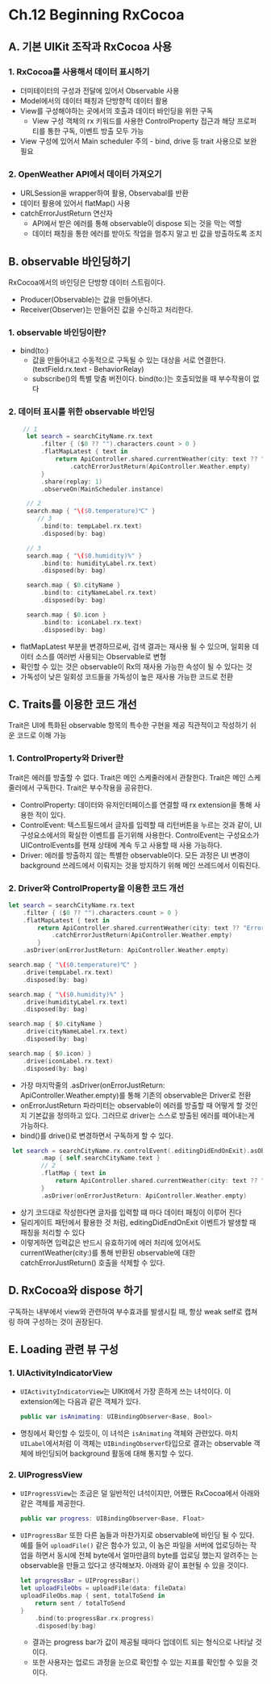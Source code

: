 # Ch.12 Beginning RxCocoa

## A. 기본 UIKit 조작과 RxCocoa 사용
### 1.  RxCocoa를 사용해서 데이터 표시하기

+ 더미테이터의 구성과 전달에 있어서 Observable 사용
+ Model에서의 데이터 패칭과 단방향적 데이터 활용
+ View를 구성해야하는 곳에서의 호출과 데이터 바인딩을 위한 구독
  + View 구성 객체의 rx 키워드를 사용한 ControlProperty 접근과 해당 프로퍼티를 통한 구독, 이벤트 방출 모두 가능
+ View 구성에 있어서 Main scheduler 주의 - bind, drive 등 trait 사용으로 보완 필요


### 2. OpenWeather API에서 데이터 가져오기

+ URLSession을 wrapper하여 활용, Observabal<Data>를 반환
+ 데이터 활용에 있어서 flatMap() 사용
+ catchErrorJustReturn 연산자
  +  API에서 받은 에러를 통해 observable이 dispose 되는 것을 막는 역할
  + 데이터 패칭을 통한 에러를 받아도 작업을 멈추지 말고 빈 값을 방출하도록 조치

## B. observable 바인딩하기
RxCocoa에서의 바인딩은 단방향 데이터 스트림이다.
  + Producer(Observable)는 값을 만들어낸다.
  + Receiver(Observer)는 만들어진 값을 수신하고 처리한다.

### 1. observable 바인딩이란?
+ bind(to:)
  + 값을 만들어내고 수동적으로 구독될 수 있는 대상을 서로 연결한다. (textField.rx.text - BehaviorRelay<String>)
  + subscribe()의 특별 맞춤 버전이다. bind(to:)는 호출되었을 때 부수작용이 없다

### 2. 데이터 표시를 위한 observable 바인딩

```swift
 	// 1
     let search = searchCityName.rx.text
         .filter { ($0 ?? "").characters.count > 0 }
         .flatMapLatest { text in
             return ApiController.shared.currentWeather(city: text ?? "Error")
                 .catchErrorJustReturn(ApiController.Weather.empty)
         }
         .share(replay: 1)
         .observeOn(MainScheduler.instance)

     // 2
     search.map { "\($0.temperature)℃" }
     	// 3
         .bind(to: tempLabel.rx.text)
         .disposed(by: bag)

     // 3
     search.map { "\($0.humidity)%" }
         .bind(to: humidityLabel.rx.text)
         .disposed(by: bag)

     search.map { $0.cityName }
         .bind(to: cityNameLabel.rx.text)
         .disposed(by: bag)

     search.map { $0.icon }
         .bind(to: iconLabel.rx.text)
         .disposed(by: bag)
 ```

+ flatMapLatest 부분을 변경하므로써, 검색 결과는 재사용 될 수 있으며, 일회용 데이터 소스를 여러번 사용되는 Observable로 변형
+ 확인할 수 있는 것은 observable이 Rx의 재사용 가능한 속성이 될 수 있다는 것
+ 가독성이 낮은 일회성 코드들을 가독성이 높은 재사용 가능한 코드로 전환

## C. Traits를 이용한 코드 개선

Trait은 UI에 특화된 observable 항목의 특수한 구현을 제공
직관적이고 작성하기 쉬운 코드로 이해 가능

### 1. ControlProperty와 Driver란
Trait은 에러를 방출할 수 없다.
Trait은 메인 스케줄러에서 관찰한다.
Trait은 메인 스케줄러에서 구독한다.
Trait은 부수작용을 공유한다.

+ ControlProperty: 데이터와 유저인터페이스를 연결할 때 rx extension을 통해 사용한 적이 있다.
+ ControlEvent: 텍스트필드에서 글자를 입력할 때 리턴버튼을 누르는 것과 같이, UI구성요소에서의 확실한 이벤트를 듣기위해 사용한다. ControlEvent는 구성요소가 UIControlEvents를 현재 상태에 계속 두고 사용할 때 사용 가능하다.
+ Driver: 에러를 방출하지 않는 특별한 observable이다. 모든 과정은 UI 변경이 background 쓰레드에서 이뤄지는 것을 방지하기 위해 메인 쓰레드에서 이뤄진다.

### 2. Driver와 ControlProperty을 이용한 코드 개선

```swift
let search = searchCityName.rx.text
 	.filter { ($0 ?? "").characters.count > 0 }
 	.flatMapLatest { text in
 		return ApiController.shared.currentWeather(city: text ?? "Error")
 			.catchErrorJustReturn(ApiController.Weather.empty)
 		}
 	.asDriver(onErrorJustReturn: ApiController.Weather.empty)

search.map { "\($0.temperature)℃" }
    .drive(tempLabel.rx.text)
    .disposed(by: bag)

search.map { "\($0.humidity)%" }
    .drive(humidityLabel.rx.text)
    .disposed(by: bag)

search.map { $0.cityName }
    .drive(cityNameLabel.rx.text)
    .disposed(by: bag)

search.map { $0.icon) }
    .drive(iconLabel.rx.text)
    .disposed(by: bag)
```

+ 가장 마지막줄의 .asDriver(onErrorJustReturn: ApiController.Weather.empty)를 통해 기존의 observable은 Driver로 전환
+ onErrorJustReturn 파라미터는 observable이 에러를 방출할 때 어떻게 할 것인지 기본값을 정의하고 있다. 그러므로 driver는 스스로 방출된 에러를 떼어내는게 가능하다.
+ bind()를 drive()로 변경하면서 구독하게 할 수 있다.

```swift
 let search = searchCityName.rx.controlEvent(.editingDidEndOnExit).asObservable()
         .map { self.searchCityName.text }
         // 2
         .flatMap { text in
             return ApiController.shared.currentWeather(city: text ?? "Error")
         }
         .asDriver(onErrorJustReturn: ApiController.Weather.empty)
```

+ 상기 코드대로 작성한다면 글자를 입력할 떄 마다 데이터 패칭이 이루어 진다
+ 딜리게이트 패턴에서 활용한 것 처럼, editingDidEndOnExit 이벤트가 발생할 때 패칭을 처리할 수 있다
+ 이렇게하면 입력값은 반드시 유효하기에 에러 처리에 있어서도 currentWeather(city:)를 통해 반환된 observable에 대한 catchErrorJustReturn() 호출을 삭제할 수 있다.

## D. RxCocoa와 dispose 하기
구독하는 내부에서 view와 관련하여 부수효과를 발생시킬 때, 항상 weak self로 캡쳐링 하여 구성하는 것이 권장된다.

## E. Loading 관련 뷰 구성

### 1. UIActivityIndicatorView

* `UIActivityIndicatorView`는 UIKit에서 가장 흔하게 쓰는 녀석이다. 이 extension에는 다음과 같은 객체가 있다.

	```swift
	public var isAnimating: UIBindingObserver<Base, Bool>
	```

* 명칭에서 확인할 수 있듯이, 이 녀석은 `isAnimating` 객체와 관련있다. 마치 `UILabel`에서처럼 이 객체는 `UIBindingObserver`타입으로 결과는 observable 객체에 바인딩되어 background 활동에 대해 통지할 수 있다.

### 2. UIProgressView

* `UIProgressView`는 조금은 덜 일반적인 녀석이지만, 어쨌든 RxCocoa에서 아래와 같은 객체를 제공한다.

	```swift
	public var progress: UIBindingObserver<Base, Float>
	```

* `UIProgressBar` 또한 다른 놈들과 마찬가지로 observable에 바인딩 될 수 있다. 예를 들어 `uploadFile()` 같은 함수가 있고, 이 놈은 파일을 서버에 업로딩하는 작업을 하면서 동시에 전체 byte에서 얼마만큼의 byte를 업로딩 했는지 알려주는 는 observable을 만들고 있다고 생각해보자. 아래와 같이 표현될 수 있을 것이다.


	```swift
	let progressBar = UIProgressBar()
	let uploadFileObs = uploadFile(data: fileData)
	uploadFileObs.map { sent, totalToSend in
		return sent / totalToSend
	}
		.bind(to:progressBar.rx.progress)
		.disposed(by:bag)
	```

	* 결과는 progress bar가 값이 제공될 때마다 업데이트 되는 형식으로 나타날 것이다.
	* 또한 사용자는 업로드 과정을 눈으로 확인할 수 있는 지표를 확인할 수 있을 것이다.